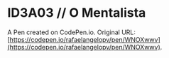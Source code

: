 # ID3A03 //  O Mentalista

A Pen created on CodePen.io. Original URL: [https://codepen.io/rafaelangelopv/pen/WNOXwwv](https://codepen.io/rafaelangelopv/pen/WNOXwwv).


